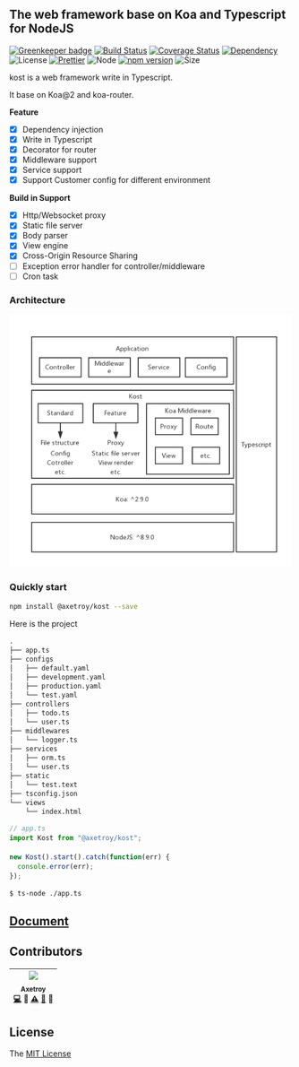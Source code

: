 ## The web framework base on Koa and Typescript for NodeJS

[![Greenkeeper badge](https://badges.greenkeeper.io/axetroy/kost.svg)](https://greenkeeper.io/)
[![Build Status](https://travis-ci.org/axetroy/kost.svg?branch=master)](https://travis-ci.org/axetroy/kost)
[![Coverage Status](https://coveralls.io/repos/github/axetroy/kost/badge.svg?branch=master)](https://coveralls.io/github/axetroy/kost?branch=master)
[![Dependency](https://david-dm.org/axetroy/kost.svg)](https://david-dm.org/axetroy/kost)
![License](https://img.shields.io/badge/license-MIT-green.svg)
[![Prettier](https://img.shields.io/badge/Code%20Style-Prettier-green.svg)](https://github.com/prettier/prettier)
![Node](https://img.shields.io/badge/node-%3E=8.9-blue.svg?style=flat-square)
[![npm version](https://badge.fury.io/js/%40axetroy%2Fkost.svg)](https://badge.fury.io/js/%40axetroy%2Fkost)
![Size](https://github-size-badge.herokuapp.com/axetroy/kost.svg)

kost is a web framework write in Typescript.

It base on Koa@2 and koa-router.

**Feature**

* [x] Dependency injection
* [x] Write in Typescript
* [x] Decorator for router
* [x] Middleware support
* [x] Service support
* [x] Support Customer config for different environment

**Build in Support**

* [x] Http/Websocket proxy
* [x] Static file server
* [x] Body parser
* [x] View engine
* [x] Cross-Origin Resource Sharing
* [ ] Exception error handler for controller/middleware
* [ ] Cron task

### Architecture

![kost](https://raw.githubusercontent.com/axetroy/kost/master/kost.png)

### Quickly start

```bash
npm install @axetroy/kost --save
```

Here is the project

```
.
├── app.ts
├── configs
│   ├── default.yaml
│   ├── development.yaml
│   ├── production.yaml
│   └── test.yaml
├── controllers
│   ├── todo.ts
│   └── user.ts
├── middlewares
│   └── logger.ts
├── services
│   ├── orm.ts
│   └── user.ts
├── static
│   └── test.text
├── tsconfig.json
└── views
    └── index.html
```

```typescript
// app.ts
import Kost from "@axetroy/kost";

new Kost().start().catch(function(err) {
  console.error(err);
});
```

```bash
$ ts-node ./app.ts
```

## [Document](https://github.com/axetroy/kost/blob/master/doc/useage.md)

## Contributors

<!-- ALL-CONTRIBUTORS-LIST:START - Do not remove or modify this section -->

| [<img src="https://avatars1.githubusercontent.com/u/9758711?v=3" width="100px;"/><br /><sub>Axetroy</sub>](http://axetroy.github.io)<br />[💻](https://github.com/axetroy/kost/commits?author=axetroy) 🔌 [⚠️](https://github.com/axetroy/kost/commits?author=axetroy) [🐛](https://github.com/axetroy/kost/issues?q=author%3Aaxetroy) 🎨 |
| :---------------------------------------------------------------------------------------------------------------------------------------------------------------------------------------------------------------------------------------------------------------------------------------------------------------------------------------: |


<!-- ALL-CONTRIBUTORS-LIST:END -->

## License

The [MIT License](https://github.com/axetroy/kost/blob/master/LICENSE)

